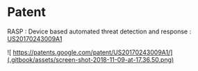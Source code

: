 # Patent

RASP : Device based automated threat detection and response  : [US20170243009A1](https://patents.google.com/patent/US20170243009A1/)

![                                                    https://patents.google.com/patent/US20170243009A1/](.gitbook/assets/screen-shot-2018-11-09-at-17.36.50.png)

